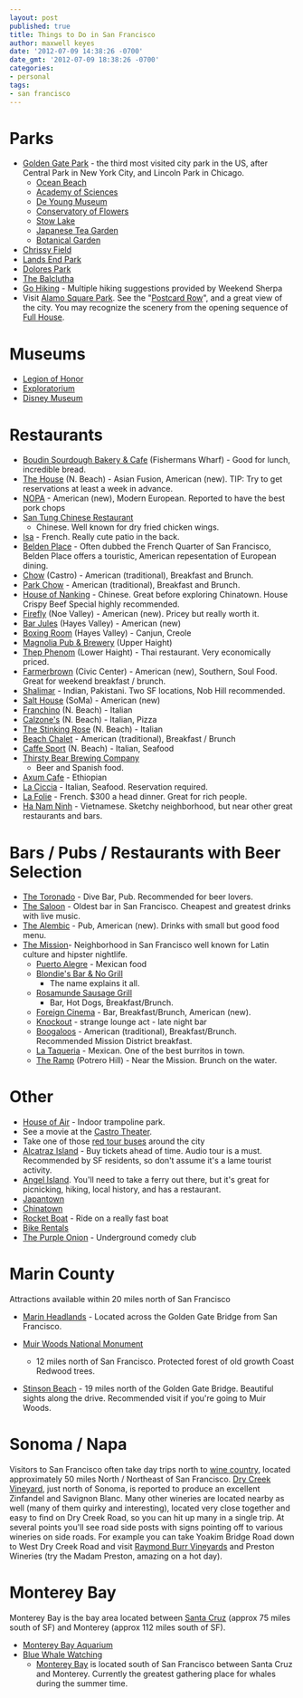 ```yaml
---
layout: post
published: true
title: Things to Do in San Francisco
author: maxwell keyes
date: '2012-07-09 14:38:26 -0700'
date_gmt: '2012-07-09 18:38:26 -0700'
categories:
- personal
tags:
- san francisco
---
```


# Parks

* [Golden Gate Park](http://en.wikipedia.org/wiki/Golden_Gate_Park) - the third
  most visited city park in the US, after Central Park in New York City, and
  Lincoln Park in Chicago.
  * [Ocean Beach](http://en.wikipedia.org/wiki/Ocean_Beach,_San_Francisco,_California)
  * [Academy of Sciences](http://www.calacademy.org/)
  * [De Young Museum](http://deyoung.famsf.org/)
  * [Conservatory of Flowers](http://www.conservatoryofflowers.org/)
  * [Stow Lake](http://www.stowlakeboathouse.com/)
  * [Japanese Tea Garden](http://www.yelp.com/biz/japanese-tea-garden-san-francisco)
  * [Botanical Garden](http://en.wikipedia.org/wiki/San_Francisco_Botanical_Garden)
* [Chrissy Field](http://www.parksconservancy.org/visit/park-sites/crissy-field.html)
* [Lands End Park](http://en.wikipedia.org/wiki/Lands_End,_San_Francisco)
* [Dolores Park](http://en.wikipedia.org/wiki/Dolores_Park)
* [The Balclutha](http://en.wikipedia.org/wiki/Balclutha_(1886))
* [Go Hiking](http://www.weekendsherpa.com/activities/hike/san-francisco/) -
  Multiple hiking suggestions provided by Weekend Sherpa
* Visit
  [Alamo Square Park](http://en.wikipedia.org/wiki/Alamo_Square,_San_Francisco).
  See the
  "[Postcard Row](http://en.wikipedia.org/wiki/Painted_ladies#San_Francisco.27s_Painted_Ladies)",
  and a great view of the city. You may recognize the scenery from the opening
  sequence of [Full House](http://en.wikipedia.org/wiki/Full_House).

# Museums

* [Legion of Honor](http://legionofhonor.famsf.org/)
* [Exploratorium](http://en.wikipedia.org/wiki/Exploratorium)
* [Disney Museum](http://en.wikipedia.org/wiki/The_Walt_Disney_Family_Museum)

# Restaurants

* [Boudin Sourdough Bakery &amp; Cafe](http://www.yelp.com/biz/boudin-sourdough-bakery-and-cafe-san-francisco-17)
(Fishermans Wharf) - Good for lunch, incredible bread.
* [The House](http://www.yelp.com/biz/the-house-san-francisco) (N. Beach) -
  Asian Fusion, American (new). TIP: Try to get reservations at least a week in
  advance.
* [NOPA](http://www.yelp.com/biz/nopa-san-francisco) - American (new), Modern
  European. Reported to have the best pork chops
* [San Tung Chinese Restaurant](http://www.yelp.com/biz/san-tung-chinese-restaurant-san-francisco)
  - Chinese. Well known for dry fried chicken wings.
* [Isa](http://www.yelp.com/biz/isa-san-francisco) - French. Really cute patio
  in the back.
* [Belden Place](http://www.belden-place.com/) - Often dubbed the French Quarter
  of San Francisco, Belden Place offers a touristic, American repesentation of
  European dining.
* [Chow](http://www.yelp.com/biz/chow-san-francisco) (Castro) - American
  (traditional), Breakfast and Brunch.
* [Park Chow](http://www.yelp.com/biz/park-chow-san-francisco) - American
  (traditional), Breakfast and Brunch.
* [House of Nanking](http://www.yelp.com/biz/house-of-nanking-san-francisco) -
  Chinese. Great before exploring Chinatown. House Crispy Beef Special highly
  recommended.
* [Firefly](http://www.yelp.com/biz/firefly-san-francisco) (Noe Valley) -
  American (new). Pricey but really worth it.
* [Bar Jules](http://www.yelp.com/biz/bar-jules-san-francisco) (Hayes Valley) -
  American (new)
* [Boxing Room](http://www.yelp.com/biz/boxing-room-san-francisco) (Hayes
  Valley) - Canjun, Creole
* [Magnolia Pub & Brewery](http://www.yelp.com/biz/magnolia-pub-and-brewery-san-francisco) (Upper Haight)
* [Thep Phenom](http://www.yelp.com/biz/thep-phanom-thai-restaurant-san-francisco)
  (Lower Haight) - Thai restaurant. Very economically priced.
* [Farmerbrown](http://www.yelp.com/biz/farmerbrown-san-francisco-2) (Civic
  Center) - American (new), Southern, Soul Food. Great for weekend breakfast /
  brunch.
* [Shalimar](http://www.yelp.com/biz/shalimar-san-francisco-2) - Indian,
  Pakistani. Two SF locations, Nob Hill recommended.
* [Salt House](http://www.yelp.com/biz/salt-house-san-francisco) (SoMa) -
  American (new)
* [Franchino](http://www.yelp.com/biz/franchino-san-francisco) (N. Beach) -
  Italian
* [Calzone's](http://www.yelp.com/biz/calzones-pizza-cucina-san-francisco) (N.
  Beach) - Italian, Pizza
* [The Stinking Rose](http://www.yelp.com/biz/the-stinking-rose-san-francisco)
  (N. Beach) - Italian
* [Beach Chalet](http://www.yelp.com/biz/beach-chalet-san-francisco) - American
  (traditional), Breakfast / Brunch
* [Caffe Sport](http://www.yelp.com/biz/caffe-sport-san-francisco) (N. Beach) -
  Italian, Seafood
* [Thirsty Bear Brewing Company](http://www.yelp.com/biz/thirsty-bear-brewing-company-san-francisco)
  - Beer and Spanish food.
* [Axum Cafe](http://www.yelp.com/biz/axum-cafe-san-francisco) - Ethiopian
* [La Ciccia](http://www.yelp.com/biz/la-ciccia-san-francisco) - Italian,
  Seafood. Reservation required.
* [La Folie](http://www.yelp.com/biz/la-folie-san-francisco) - French. $300 a
  head dinner. Great for rich people.
* [Ha Nam Ninh](http://www.yelp.com/biz/ha-nam-ninh-san-francisco-2) -
  Vietnamese. Sketchy neighborhood, but near other great restaurants and bars.

# Bars / Pubs / Restaurants with Beer Selection

* [The Toronado](http://www.yelp.com/biz/toronado-san-francisco) - Dive Bar,
  Pub. Recommended for beer lovers.
* [The Saloon](http://en.wikipedia.org/wiki/The_Saloon) - Oldest bar in San
  Francisco. Cheapest and greatest drinks with live music.
* [The Alembic](http://www.yelp.com/biz/the-alembic-san-francisco) - Pub,
  American (new). Drinks with small but good food menu.
* [The Mission](http://en.wikipedia.org/wiki/Mission_District,_San_Francisco)-
  Neighborhood in San Francisco well known for Latin culture and hipster
  nightlife.
  * [Puerto Alegre](http://www.yelp.com/biz/puerto-alegre-san-francisco) -
    Mexican food
  * [Blondie's Bar &amp; No Grill](http://www.yelp.com/biz/blondies-bar-and-no-grill-san-francisco)
    - The name explains it all.
  * [Rosamunde Sausage Grill](http://www.yelp.com/biz/rosamunde-sausage-grill-san-francisco-2)
    - Bar, Hot Dogs, Breakfast/Brunch.
  * [Foreign Cinema](http://www.yelp.com/biz/foreign-cinema-san-francisco) -
    Bar, Breakfast/Brunch, American (new).
  * [Knockout](http://www.yelp.com/biz/knockout-san-francisco) - strange lounge
    act - late night bar
  * [Boogaloos](http://www.yelp.com/biz/boogaloos-san-francisco) - American
    (traditional), Breakfast/Brunch. Recommended Mission District breakfast.
  * [La Taqueria](http://www.yelp.com/biz/la-taqueria-san-francisco-2) -
    Mexican. One of the best burritos in town.
  * [The Ramp](http://www.yelp.com/biz/the-ramp-san-francisco) (Potrero Hill) -
    Near the Mission. Brunch on the water.

# Other

* [House of Air](http://www.houseofair.com/) - Indoor trampoline park.
* See a movie at the [Castro Theater](http://en.wikipedia.org/wiki/Castro_Theatre).
* Take one of those [red tour buses](http://bit.ly/NjHhWc) around the city
* [Alcatraz Island](http://en.wikipedia.org/wiki/Alcatraz_Island) - Buy tickets
  ahead of time. Audio tour is a must. Recommended by SF residents, so don't
  assume it's a lame tourist activity.
* [Angel Island](http://en.wikipedia.org/wiki/Angel_Island_(California)). You'll
  need to take a ferry out there, but it's great for picnicking, hiking, local
  history, and has a restaurant.
* [Japantown](http://en.wikipedia.org/wiki/Japantown,_San_Francisco)
* [Chinatown](http://en.wikipedia.org/wiki/Chinatown,_San_Francisco)
* [Rocket Boat](http://www.yelp.com/biz/rocket-boat-san-francisco-san-francisco) - Ride on a really fast boat
* [Bike Rentals](http://www.yelp.com/biz/san-francisco-bicycle-rentals-san-francisco)
* [The Purple Onion](http://www.yelp.com/biz/the-purple-onion-san-francisco) - Underground comedy club

# Marin County

Attractions available within 20 miles north of San Francisco

* [Marin Headlands](http://en.wikipedia.org/wiki/Marin_Headlands) - Located
  across the Golden Gate Bridge from San Francisco.

* [Muir Woods National Monument](http://en.wikipedia.org/wiki/Muir_Woods_National_Monument)
  - 12 miles north of San Francisco. Protected forest of old growth Coast
  Redwood trees.
* [Stinson Beach](http://en.wikipedia.org/wiki/Stinson_Beach,_California) - 19
  miles north of the Golden Gate Bridge. Beautiful sights along the drive.
  Recommended visit if you're going to Muir Woods.

# Sonoma / Napa

Visitors to San Francisco often take day trips north to
[wine country](http://en.wikipedia.org/wiki/Wine_Country_(California)), located
approximately 50 miles North / Northeast of San Francisco.
[Dry Creek Vineyard](http://www.drycreekvineyard.com/), just north of Sonoma, is
reported to produce an excellent Zinfandel and Savignon Blanc. Many other
wineries are located nearby as well (many of them quirky and interesting),
located very close together and easy to find on Dry Creek Road, so you can hit
up many in a single trip. At several points you'll see road side posts with
signs pointing off to various wineries on side roads. For example you can take
Yoakim Bridge Road down to West Dry Creek Road and visit
[Raymond Burr Vineyards](http://www.raymondburrvineyards.com/VisitUs-i-12-12.html)
and Preston Wineries (try the Madam Preston, amazing on a hot day).

# Monterey Bay

Monterey Bay is the bay area located between
[Santa Cruz](http://en.wikipedia.org/wiki/Santa_Cruz,_California) (approx 75
miles south of SF) and Monterey (approx 112 miles south of SF).

* [Monterey Bay Aquarium](ttp://en.wikipedia.org/wiki/Monterey_Bay_Aquarium)
* [Blue Whale Watching](https://vickingkayaks.com/the-10-most-important-articles-published-on-grindtv-com/)
  - [Monterey Bay](http://en.wikipedia.org/wiki/Monterey_Bay) is located south
  of San Francisco between Santa Cruz and Monterey. Currently the greatest
  gathering place for whales during the summer time.
